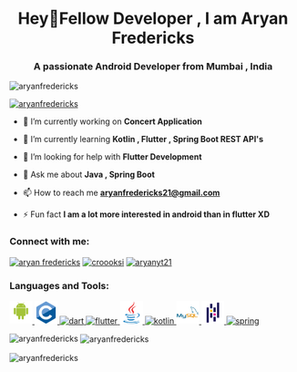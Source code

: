 <h1 align="center">Hey👋Fellow Developer , I am Aryan Fredericks</h1>
<h3 align="center">A passionate Android Developer from Mumbai , India</h3>

<p align="left"> <img src="https://komarev.com/ghpvc/?username=aryanfredericks&label=Profile%20views&color=0e75b6&style=flat" alt="aryanfredericks" /> </p>

<p align="left"> <a href="https://github.com/ryo-ma/github-profile-trophy"><img src="https://github-profile-trophy.vercel.app/?username=aryanfredericks" alt="aryanfredericks" /></a> </p>

- 🔭 I’m currently working on **Concert Application**

- 🌱 I’m currently learning **Kotlin , Flutter , Spring Boot REST API's**

- 🤝 I’m looking for help with **Flutter Development**

- 💬 Ask me about **Java , Spring Boot**

- 📫 How to reach me **aryanfredericks21@gmail.com**

- ⚡ Fun fact **I am a lot more interested in android than in flutter XD**

<h3 align="left">Connect with me:</h3>
<p align="left">
<a href="https://linkedin.com/in/aryan fredericks" target="blank"><img align="center" src="https://raw.githubusercontent.com/rahuldkjain/github-profile-readme-generator/master/src/images/icons/Social/linked-in-alt.svg" alt="aryan fredericks" height="30" width="40" /></a>
<a href="https://instagram.com/croooksi" target="blank"><img align="center" src="https://raw.githubusercontent.com/rahuldkjain/github-profile-readme-generator/master/src/images/icons/Social/instagram.svg" alt="croooksi" height="30" width="40" /></a>
<a href="https://www.youtube.com/c/aryanyt21" target="blank"><img align="center" src="https://raw.githubusercontent.com/rahuldkjain/github-profile-readme-generator/master/src/images/icons/Social/youtube.svg" alt="aryanyt21" height="30" width="40" /></a>
</p>

<h3 align="left">Languages and Tools:</h3>
<p align="left"> <a href="https://developer.android.com" target="_blank" rel="noreferrer"> <img src="https://raw.githubusercontent.com/devicons/devicon/master/icons/android/android-original-wordmark.svg" alt="android" width="40" height="40"/> </a> <a href="https://www.cprogramming.com/" target="_blank" rel="noreferrer"> <img src="https://raw.githubusercontent.com/devicons/devicon/master/icons/c/c-original.svg" alt="c" width="40" height="40"/> </a> <a href="https://dart.dev" target="_blank" rel="noreferrer"> <img src="https://www.vectorlogo.zone/logos/dartlang/dartlang-icon.svg" alt="dart" width="40" height="40"/> </a> <a href="https://flutter.dev" target="_blank" rel="noreferrer"> <img src="https://www.vectorlogo.zone/logos/flutterio/flutterio-icon.svg" alt="flutter" width="40" height="40"/> </a> <a href="https://www.java.com" target="_blank" rel="noreferrer"> <img src="https://raw.githubusercontent.com/devicons/devicon/master/icons/java/java-original.svg" alt="java" width="40" height="40"/> </a> <a href="https://kotlinlang.org" target="_blank" rel="noreferrer"> <img src="https://www.vectorlogo.zone/logos/kotlinlang/kotlinlang-icon.svg" alt="kotlin" width="40" height="40"/> </a> <a href="https://www.mysql.com/" target="_blank" rel="noreferrer"> <img src="https://raw.githubusercontent.com/devicons/devicon/master/icons/mysql/mysql-original-wordmark.svg" alt="mysql" width="40" height="40"/> </a> <a href="https://pandas.pydata.org/" target="_blank" rel="noreferrer"> <img src="https://raw.githubusercontent.com/devicons/devicon/2ae2a900d2f041da66e950e4d48052658d850630/icons/pandas/pandas-original.svg" alt="pandas" width="40" height="40"/> </a> <a href="https://spring.io/" target="_blank" rel="noreferrer"> <img src="https://www.vectorlogo.zone/logos/springio/springio-icon.svg" alt="spring" width="40" height="40"/> </a> </p>

<p><img align="left" src="https://github-readme-stats.vercel.app/api/top-langs?username=aryanfredericks&show_icons=true&locale=en&layout=compact" alt="aryanfredericks" /></p>

<p>&nbsp;<img align="center" src="https://github-readme-stats.vercel.app/api?username=aryanfredericks&show_icons=true&locale=en" alt="aryanfredericks" /></p>

<p><img align="center" src="https://github-readme-streak-stats.herokuapp.com/?user=aryanfredericks&" alt="aryanfredericks" /></p>
